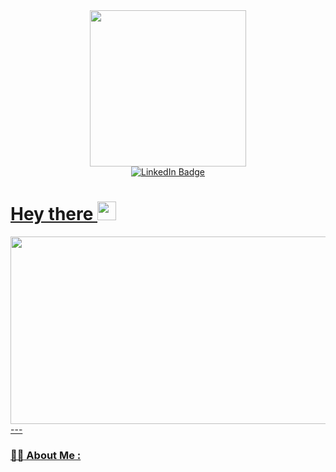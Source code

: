 <div id="header" align="center">
  <img src="https://github.com/EleVi1/EleVi1/assets/163721747/238d8b81-c763-4d42-b5d2-056a5dcf9a02" width="250" height="250">
</div>

<div id="badges", align="center">
  <a href="https://fr.linkedin.com/in/elena-villepreux">
    <img src="https://img.shields.io/badge/LinkedIn-blue?style=for-the-badge&logo=linkedin logoColor=white" alt="LinkedIn Badge"/>
</div>

<h1>
  Hey there
  <img src="https://media.giphy.com/media/hvRJCLFzcasrR4ia7z/giphy.gif" width="30px"/>
</h1>

<div align="center">
  <img src="https://cdn.pixabay.com/photo/2023/10/10/12/36/lofi-8306349_1280.jpg" width="600" height="300"/>
</div>
---

### :woman_technologist: About Me :
